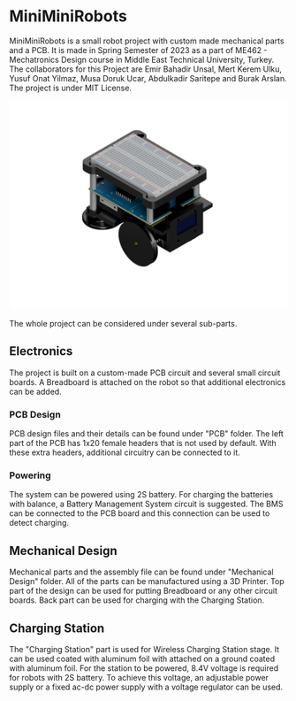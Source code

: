 # MiniMiniRobots

MiniMiniRobots is a small robot project with custom made mechanical parts and a PCB. It is made in Spring Semester of 2023 as a part of ME462 - Mechatronics Design course in Middle East Technical University, Turkey. The collaborators for this Project are Emir Bahadir Unsal, Mert Kerem Ulku, Yusuf Onat Yilmaz, Musa Doruk Ucar, Abdulkadir Saritepe and Burak Arslan. The project is under MIT License. 

![The Robot](/Media/alpha.png "Assembly")

The whole project can be considered under several sub-parts.

## Electronics

The project is built on a custom-made PCB circuit and several small circuit boards. A Breadboard is attached on the robot so that additional electronics can be added. 

### PCB Design

PCB design files and their details can be found under "PCB" folder. The left part of the PCB has 1x20 female headers that is not used by default. With these extra headers, additional circuitry can be connected to it.

### Powering

The system can be powered using 2S battery. For charging the batteries with balance, a Battery Management System circuit is suggested. The BMS can be connected to the PCB board and this connection can be used to detect charging. 

## Mechanical Design

Mechanical parts and the assembly file can be found under "Mechanical Design" folder. All of the parts can be manufactured using a 3D Printer. Top part of the design can be used for putting Breadboard or any other circuit boards. Back part can be used for charging with the Charging Station.

## Charging Station

The "Charging Station" part is used for Wireless Charging Station stage. It can be used coated with aluminum foil with attached on a ground coated with aluminum foil. 
For the station to be powered, 8.4V voltage is required for robots with 2S battery. To achieve this voltage, an adjustable power supply or a fixed ac-dc power supply with a voltage regulator can be used. 
